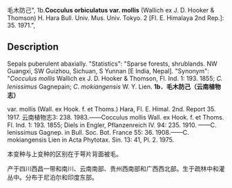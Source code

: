 毛木防己",
1b.**Cocculus orbiculatus var. mollis** (Wallich ex J. D. Hooker & Thomson) H. Hara Bull. Univ. Mus. Univ. Tokyo. 2 [Fl. E. Himalaya 2nd Rep.]: 35. 1971.",

## Description
Sepals puberulent abaxially.
  "Statistics": "Sparse forests, shrublands. NW Guangxi, SW Guizhou, Sichuan, S Yunnan [E India, Nepal].
  "Synonym": "*Cocculus mollis* Wallich ex J. D. Hooker &amp; Thomson, Fl. Ind. 1: 193. 1855; *C. lenissimus* Gagnepain; *C. mokiangensis* W. Y. Lien.
**1b．毛木防己（云南植物志）**

var. mollis (Wall. ex Hook. f. et Thoms.) Hara, Fl. E. Himal. 2nd. Report 35. 1917. 云南植物志3: 238. 1983.——Cocculus mollis Wall. ex Hook. f. et Thoms. Fl. Ind. 1: 193. 1855; Diels in Engler, Pflanzenreich IV. 94: 235. 1910. ——C. lenissimus Gagnep. in Bull. Soc. Bot. France 55: 36. 1908.——C. mokiangensis Lien in Acta Phytotax. Sin. 13: 41, Pl. 2. 1975.

本变种与上变种的区别在于萼片背面被毛。

产于四川西昌一带和南川、云南南部、贵州西南部和广西西北部。生于疏林中和灌丛中。分布于尼泊尔和印度东部。

